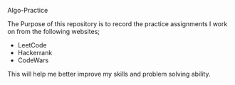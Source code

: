 Algo-Practice 

The Purpose of this repository is to record the practice assignments I work on from the following websites; 
  -  LeetCode
  -  Hackerrank
  -  CodeWars

This will help me better improve my skills and problem solving ability. 
  
